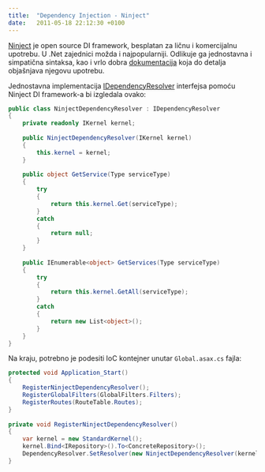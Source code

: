 ```yaml
---
title:  "Dependency Injection - Ninject"
date:   2011-05-18 22:12:30 +0100
---
```


[Ninject](http://ninject.org/) je open source DI framework, besplatan za ličnu i komercijalnu upotrebu. U .Net zajednici možda i najpopularniji. Odlikuje ga jednostavna i simpatična sintaksa, kao i vrlo dobra [dokumentacija](https://github.com/ninject/ninject/wiki) koja do detalja objašnjava njegovu upotrebu.

Jednostavna implementacija [IDependencyResolver](http://msdn.microsoft.com/en-us/library/system.web.mvc.idependencyresolver.aspx) interfejsa pomoću Ninject DI framework-a bi izgledala ovako:

```csharp
public class NinjectDependencyResolver : IDependencyResolver
{
    private readonly IKernel kernel;
 
    public NinjectDependencyResolver(IKernel kernel)
    {
        this.kernel = kernel;
    }
 
    public object GetService(Type serviceType)
    {
        try
        {
            return this.kernel.Get(serviceType);
        }
        catch
        {
            return null;
        }
    }
 
    public IEnumerable<object> GetServices(Type serviceType)
    {
        try
        {
            return this.kernel.GetAll(serviceType);
        }
        catch
        {
            return new List<object>();
        }
    }
}
```

Na kraju, potrebno je podesiti IoC kontejner unutar `Global.asax.cs` fajla:

```csharp
protected void Application_Start()
{
    RegisterNinjectDependencyResolver();
    RegisterGlobalFilters(GlobalFilters.Filters);
    RegisterRoutes(RouteTable.Routes);
}
 
private void RegisterNinjectDependencyResolver()
{
    var kernel = new StandardKernel();
    kernel.Bind<IRepository>().To<ConcreteRepository>();
    DependencyResolver.SetResolver(new NinjectDependencyResolver(kernel));
}
```
